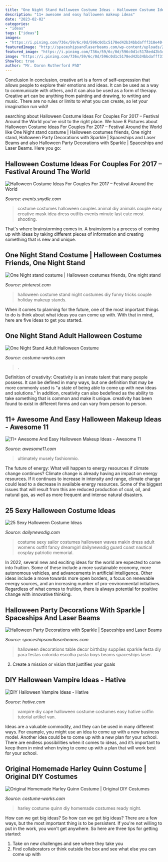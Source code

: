 ```yaml
---
title: "One Night Stand Halloween Costume Ideas - Halloween Costume Ideas For Couples For 2017 – Festival Around The World"
description: "11+ awesome and easy halloween makeup ideas"
date: "2023-02-02"
categories:
- "ideas"
tags: ["ideas"]
images:
- "https://i.pinimg.com/736x/59/6c/0d/596c0d1c5178ed42b34bbdafff318e40--halloween-tricks-halloween-ideas.jpg"
featuredImage: "http://spaceshipsandlaserbeams.com/wp-content/uploads/2015/09/halloween-party-supply-ideas-4900.jpg"
featured_image: "https://i.pinimg.com/736x/59/6c/0d/596c0d1c5178ed42b34bbdafff318e40--halloween-tricks-halloween-ideas.jpg"
image: "https://i.pinimg.com/736x/59/6c/0d/596c0d1c5178ed42b34bbdafff318e40--halloween-tricks-halloween-ideas.jpg"
ShowToc: true
author: "Mr. Daron Rutherford PhD"
---
```



Conclusion
In conclusion, creative art is a form of self-expression that allows people to explore their emotions and ideas. It can be used as a way to communicate with others, and it can also be used as a form of therapy. Creative art can be anything from painting and drawing, to writing and music. There are no rules or limits to what you can create, so let your imagination run wild!

	

		
searching about Halloween Costume Ideas For Couples For 2017 – Festival Around the World you've visit to the right place. We have 8 Pictures about Halloween Costume Ideas For Couples For 2017 – Festival Around the World like One Night stand costume | Halloween costumes friends, One night stand, Halloween Party Decorations with Sparkle | Spaceships and Laser Beams and also Halloween Party Decorations with Sparkle | Spaceships and Laser Beams. Here you go:
		
    
## Halloween Costume Ideas For Couples For 2017 – Festival Around The World

<img loading=lazy src="https://events.snydle.com/files/2017/06/Halloween-Costume-Ideas-For-Couples-27.jpg" onerror="this.onerror=null;this.src='https://tse1.mm.bing.net/th?id=OIP.nh7cRradYnCRqU4FcIS6RAHaJ3&amp;pid=15.1';" alt="Halloween Costume Ideas For Couples For 2017 – Festival Around the World">

_Source: events.snydle.com_

>costume costumes halloween couples animal diy animals couple easy creative mask idea dress outfits events minute last cute most shooting. 

	

That's where brainstorming comes in. A brainstorm is a process of coming up with ideas by taking different pieces of information and creating something that is new and unique.

    
## One Night Stand Costume | Halloween Costumes Friends, One Night Stand

<img loading=lazy src="https://i.pinimg.com/736x/59/6c/0d/596c0d1c5178ed42b34bbdafff318e40--halloween-tricks-halloween-ideas.jpg" onerror="this.onerror=null;this.src='https://tse4.mm.bing.net/th?id=OIP.H6g2sBX9wkmiQwOMfd-CKQHaJ4&amp;pid=15.1';" alt="One Night stand costume | Halloween costumes friends, One night stand">

_Source: pinterest.com_

>halloween costume stand night costumes diy funny tricks couple holiday makeup stands. 

	

When it comes to planning for the future, one of the most important things to do is think about what ideas you can come up with. With that in mind, here are five ideas to get you started. 

    
## One Night Stand Adult Halloween Costume

<img loading=lazy src="https://photos.costume-works.com/full/one_night_stand5.jpg" onerror="this.onerror=null;this.src='https://tse1.mm.bing.net/th?id=OIP.0wwNLGSU2DjzbN3qcCdYagHaMa&amp;pid=15.1';" alt="One Night Stand Adult Halloween Costume">

_Source: costume-works.com_

>. 

	

Definition of creativity:
Creativity is an innate talent that many people possess. It can be defined in many ways, but one definition that may be more commonly used is "a state of being able to come up with new ideas and solutions." In addition, creativity can also bedefined as the ability to take something that is common and make it unique. creativity has been found to exist in different forms and can vary from person to person.

    
## 11+ Awesome And Easy Halloween Makeup Ideas - Awesome 11

<img loading=lazy src="https://www.awesome11.com/wp-content/uploads/2016/09/Easy-Comic-Girl-Makeup.jpg" onerror="this.onerror=null;this.src='https://tse1.mm.bing.net/th?id=OIP.WBW-3bE8gVXRMKtZTiEtXAHaHa&amp;pid=15.1';" alt="11+ Awesome And Easy Halloween Makeup Ideas - Awesome 11">

_Source: awesome11.com_

>ultimately musely fashionmio. 

	

The future of energy: What will happen to energy resources if climate change continues?
Climate change is already having an impact on energy resources. If it continues to increase in intensity and range, climate change could lead to a decrease in available energy resources. Some of the biggest issues that will result from this are reduced production of coal, oil, and natural gas, as well as more frequent and intense natural disasters.

    
## 25 Sexy Halloween Costume Ideas

<img loading=lazy src="http://dailynewsdig.com/wp-content/uploads/2014/10/Makin-Waves-Sailor-Costume.jpg" onerror="this.onerror=null;this.src='https://tse1.mm.bing.net/th?id=OIP.S6rOWM5Qxt1Y8_HRcn3PUQHaK0&amp;pid=15.1';" alt="25 Sexy Halloween Costume Ideas">

_Source: dailynewsdig.com_

>costume sexy sailor costumes halloween waves makin dress adult womens outfit fancy dreamgirl dailynewsdig guard coast nautical cosplay patriotic memorial. 

	

In 2022, several new and exciting ideas for the world are expected to come into fruition. Some of these include a more sustainable economy, more autonomous vehicles, and advancements in artificial intelligence. Other ideas include a move towards more open borders, a focus on renewable energy sources, and an increasing number of pro-environmental initiatives. Regardless of what comes to fruition, there is always potential for positive change with innovative thinking.

    
## Halloween Party Decorations With Sparkle | Spaceships And Laser Beams

<img loading=lazy src="http://spaceshipsandlaserbeams.com/wp-content/uploads/2015/09/halloween-party-supply-ideas-4900.jpg" onerror="this.onerror=null;this.src='https://tse2.mm.bing.net/th?id=OIP.r5p4n2ZzfTFwl6SINOoO8gHaLZ&amp;pid=15.1';" alt="Halloween Party Decorations with Sparkle | Spaceships and Laser Beams">

_Source: spaceshipsandlaserbeams.com_

>halloween decorations table decor birthday supplies sparkle festa diy para festas colorida escolha pasta boys beams spaceships laser. 

	

2. Create a mission or vision that justifies your goals

    
## DIY Halloween Vampire Ideas - Hative

<img loading=lazy src="https://hative.com/wp-content/uploads/2015/10/halloween-vampire-ideas/19-diy-halloween-vampire-ideas.jpg" onerror="this.onerror=null;this.src='https://tse4.mm.bing.net/th?id=OIP.JBw4NN9PPFACxee-gA5oxQHaKx&amp;pid=15.1';" alt="DIY Halloween Vampire Ideas - Hative">

_Source: hative.com_

>vampire diy cape halloween costume costumes easy hative coffin tutorial artikel van. 

	

Ideas are a valuable commodity, and they can be used in many different ways. For example, you might use an idea to come up with a new business model. Another idea could be to come up with a new plan for your school. There are endless possibilities when it comes to ideas, and it’s important to keep them in mind when trying to come up with a plan that will work best for your school.

    
## Original Homemade Harley Quinn Costume | Original DIY Costumes

<img loading=lazy src="https://photos.costume-works.com/full/harley_quinn4.jpg" onerror="this.onerror=null;this.src='https://tse2.mm.bing.net/th?id=OIP.UNUswXWge9EGBbZvn9AL8AHaMt&amp;pid=15.1';" alt="Original Homemade Harley Quinn Costume | Original DIY Costumes">

_Source: costume-works.com_

>harley costume quinn diy homemade costumes ready night. 

	

How can we get big ideas?
So how can we get big ideas? There are a few ways, but the most important thing is to be persistent. If you're not willing to put in the work, you won't get anywhere. So here are three tips for getting started: 
1. Take on new challenges and see where they take you 
2. Find collaborators or think outside the box and see what else you can come up with 

